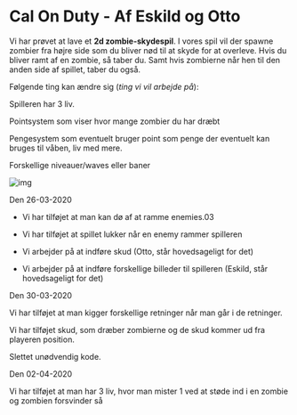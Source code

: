 # Cal On Duty - Af Eskild og Otto

Vi har prøvet at lave et **2d zombie-skydespil**. I vores spil vil der spawne zombier fra højre side som du bliver nød til at skyde for at overleve. Hvis du bliver ramt af en zombie, så taber du. Samt hvis zombierne når hen til den anden side af spillet, taber du også.



Følgende ting kan ændre sig (*ting vi vil arbejde på*):

Spilleren har 3 liv.

Pointsystem som viser hvor mange zombier du har dræbt

Pengesystem som eventuelt bruger point som penge der eventuelt kan bruges til våben, liv med mere.

Forskellige niveauer/waves eller baner



![img](https://media.discordapp.net/attachments/687977293179912234/695242090971398164/unknown.png?width=720&height=470)



Den 26-03-2020

- Vi har tilføjet at man kan dø af at ramme enemies.03

- Vi har tilføjet at spillet lukker når en enemy rammer spilleren

- Vi arbejder på at indføre skud (Otto, står hovedsageligt for det)

- Vi arbejder på at indføre forskellige billeder til spilleren (Eskild, står hovedsageligt for det)



Den 30-03-2020 

Vi har tilføjet at man kigger forskellige retninger når man går i de retninger. 

Vi har tilføjet skud, som dræber zombierne og de skud kommer ud fra playeren position.

Slettet unødvendig kode.



Den 02-04-2020

Vi har tilføjet at man har 3 liv, hvor man mister 1 ved at støde ind i en zombie og zombien forsvinder så

